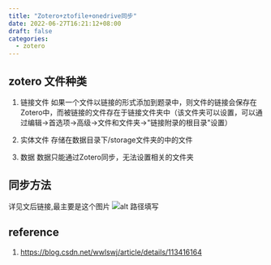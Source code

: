 ```yaml
---
title: "Zotero+ztofile+onedrive同步"
date: 2022-06-27T16:21:12+08:00
draft: false
categories:
  - zotero
---
```


## zotero 文件种类

1. 链接文件
如果一个文件以链接的形式添加到题录中，则文件的链接会保存在Zotero中，而被链接的文件存在于链接文件夹中（该文件夹可以设置，可以通过编辑→首选项→高级→文件和文件夹→"链接附录的根目录"设置）

2. 实体文件
存储在数据目录下/storage文件夹的中的文件

3. 数据
数据只能通过Zotero同步，无法设置相关的文件夹

## 同步方法

详见文后链接,最主要是这个图片
![alt 路径填写](/img/1.png "路径填写")
## reference

1. https://blog.csdn.net/wwlswj/article/details/113416164